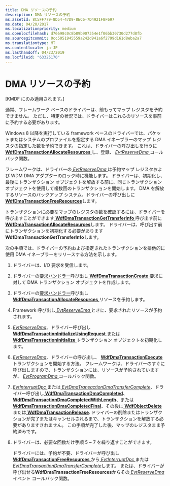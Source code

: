 ```yaml
---
title: DMA リソースの予約
description: DMA リソースの予約
ms.assetid: 8C5FF779-8D54-47D9-8EC6-7D4921F8F697
ms.date: 04/20/2017
ms.localizationpriority: medium
ms.openlocfilehash: d76698c0c8b89b907354e1f06bb30730d277d8fb
ms.sourcegitcommit: 0cc5051945559a242d941a6f2799d161d8eba2a7
ms.translationtype: MT
ms.contentlocale: ja-JP
ms.lasthandoff: 04/23/2019
ms.locfileid: "63325170"
---
```

# <a name="reserving-dma-resources"></a>DMA リソースの予約


\[KMDF にのみ適用されます。\]

通常、フレームワーク ベースのドライバーは、前もってマップ レジスタを予約できません。 ただし、特定の状況では、ドライバーはこれらのリソースを事前に予約する必要があります。

Windows 8 以降を実行している framework ベースのドライバーでは、パケットまたはシステムのプロファイルを指定する DMA イネーブラーのマップ レジスタの指定した数を予約できます。 これは、ドライバーの呼び出しを行うに[ **WdfDmaTransactionAllocateResources** ](https://msdn.microsoft.com/library/windows/hardware/hh451123)し、登録、 [ *EvtReserveDma* ](https://msdn.microsoft.com/library/windows/hardware/hh406425)コールバック関数。

フレームワークは、ドライバーの[ *EvtReserveDma* ](https://msdn.microsoft.com/library/windows/hardware/hh406425)は予約マップ レジスタおよび WDM DMA アダプターのロック時に機能します。 ドライバーは、初期化し、最後にトランザクション オブジェクトを解放する前に、同じトランザクション オブジェクトを使用して複数回のトランザクションを開始します。 DMA を解放するリソースのバックアップ システム、ドライバーの呼び出しに[ **WdfDmaTransactionFreeResources**](https://msdn.microsoft.com/library/windows/hardware/hh451177)します。

トランザクションに必要なマップのレジスタの数を確認するには、ドライバーを呼び出すことができます[ **WdfDmaTransactionGetTransferInfo** ](https://msdn.microsoft.com/library/windows/hardware/hh451179)呼び出す前に[ **WdfDmaTransactionAllocateResources**](https://msdn.microsoft.com/library/windows/hardware/hh451123)します。 ドライバーは、呼び出す前にトランザクションを初期化する必要があります**WdfDmaTransactionGetTransferInfo**します。

次の手順では、ドライバーの予約および指定されたトランザクションを排他的に使用 DMA イネーブラーをリリースする方法を示します。

1.  ドライバーは、I/O 要求を受信します。

2.  ドライバーの[要求ハンドラー](request-handlers.md)呼び出し[ **WdfDmaTransactionCreate** ](https://msdn.microsoft.com/library/windows/hardware/ff547027)要求に対して DMA トランザクション オブジェクトを作成します。

3.  ドライバーの[要求ハンドラー](request-handlers.md)呼び出し[ **WdfDmaTransactionAllocateResources** ](https://msdn.microsoft.com/library/windows/hardware/hh451123)リソースを予約します。

4.  Framework 呼び出し[ *EvtReserveDma* ](https://msdn.microsoft.com/library/windows/hardware/hh406425)ときに、要求されたリソースが予約されます。

5.  [ *EvtReserveDma*](https://msdn.microsoft.com/library/windows/hardware/hh406425)、ドライバー呼び出し[ **WdfDmaTransactionInitializeUsingRequest** ](https://msdn.microsoft.com/library/windows/hardware/ff547107)または[ **WdfDmaTransactionInitialize** ](https://msdn.microsoft.com/library/windows/hardware/ff547099)トランザクション オブジェクトを初期化します。

6.  [ *EvtReserveDma*](https://msdn.microsoft.com/library/windows/hardware/hh406425)、ドライバーの呼び出し、 [ **WdfDmaTransactionExecute** ](https://msdn.microsoft.com/library/windows/hardware/ff547062)トランザクションを開始する方法。 フレームワークは、ドライバーのすぐに呼び出しますので、トランザクションには、リソースが予約されていますが、 [ *EvtProgramDma* ](https://msdn.microsoft.com/library/windows/hardware/ff541816)コールバック関数。

7.  [ *EvtInterruptDpc* ](https://msdn.microsoft.com/library/windows/hardware/ff541721)または[ *EvtDmaTransactionDmaTransferComplete*](https://msdn.microsoft.com/library/windows/hardware/hh406418)、ドライバー呼び出し[ **WdfDmaTransactionDmaCompleted**](https://msdn.microsoft.com/library/windows/hardware/ff547039)、 [ **WdfDmaTransactionDmaCompletedWithLength**](https://msdn.microsoft.com/library/windows/hardware/ff547052)、または[ **WdfDmaTransactionDmaCompletedFinal**](https://msdn.microsoft.com/library/windows/hardware/ff547049)、その後に[ **WdfObjectDelete** ](https://msdn.microsoft.com/library/windows/hardware/ff548734)または[ **WdfDmaTransactionRelease**](https://msdn.microsoft.com/library/windows/hardware/ff547114). ドライバーの削除またはトランザクションが完了またはキャンセルされるまで、トランザクションを解放する必要がありますされません。 この手順が完了した後、マップのレジスタまま予約済みです。

8.  ドライバーは、必要な回数だけ手順 5 ~ 7 を繰り返すことができます。

    ドライバーには、予約が不要、ドライバーが呼び出し[ **WdfDmaTransactionFreeResources** ](https://msdn.microsoft.com/library/windows/hardware/hh451177)から[ *EvtInterruptDpc* ](https://msdn.microsoft.com/library/windows/hardware/ff541721)または[ *EvtDmaTransactionDmaTransferComplete*](https://msdn.microsoft.com/library/windows/hardware/hh406418)します。 または、ドライバーが呼び出せる**WdfDmaTransactionFreeResources**からその[ *EvtReserveDma* ](https://msdn.microsoft.com/library/windows/hardware/hh406425)イベント コールバック関数。

 

 





